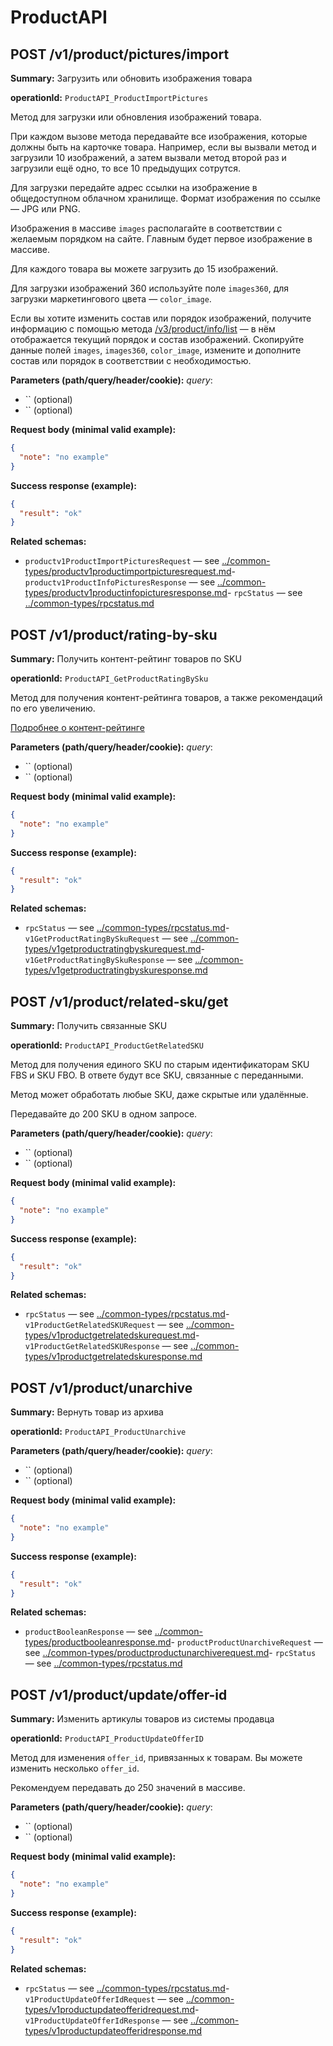 # ProductAPI

## POST /v1/product/pictures/import

**Summary:** Загрузить или обновить изображения товара

**operationId:** `ProductAPI_ProductImportPictures`

Метод для загрузки или обновления изображений товара.

При каждом вызове метода передавайте все изображения, которые должны быть на карточке товара. Например, если вы вызвали метод и загрузили 10 изображений, а затем вызвали метод второй раз и загрузили ещё одно,
то все 10 предыдущих сотрутся.

Для загрузки передайте адрес ссылки на изображение в общедоступном облачном хранилище.
Формат изображения по ссылке — JPG или PNG.

Изображения в массиве `images` располагайте в соответствии с желаемым порядком на сайте. Главным будет
первое изображение в массиве.

Для каждого товара вы можете загрузить до 15 изображений.

Для загрузки изображений 360 используйте поле `images360`, для загрузки маркетингового цвета — `color_image`.

Если вы хотите изменить состав или порядок изображений, получите информацию с помощью метода
[/v3/product/info/list](#operation/ProductAPI_GetProductInfoList) — в нём отображается текущий порядок и
состав изображений. Скопируйте данные полей `images`, `images360`, `color_image`, измените и дополните состав или
порядок в соответствии с необходимостью.

**Parameters (path/query/header/cookie):**
_query_:
- `` (optional)
- `` (optional)

**Request body (minimal valid example):**
```json
{
  "note": "no example"
}
```

**Success response (example):**
```json
{
  "result": "ok"
}
```

**Related schemas:**
- `productv1ProductImportPicturesRequest` — see [../common-types/productv1productimportpicturesrequest.md](../common-types/productv1productimportpicturesrequest.md)- `productv1ProductInfoPicturesResponse` — see [../common-types/productv1productinfopicturesresponse.md](../common-types/productv1productinfopicturesresponse.md)- `rpcStatus` — see [../common-types/rpcstatus.md](../common-types/rpcstatus.md)
## POST /v1/product/rating-by-sku

**Summary:** Получить контент-рейтинг товаров по SKU

**operationId:** `ProductAPI_GetProductRatingBySku`

Метод для получения контент-рейтинга товаров, а также рекомендаций по его увеличению.

[Подробнее о контент-рейтинге](https://seller-edu.ozon.ru/docs/work-with-goods/content-rating.html)

**Parameters (path/query/header/cookie):**
_query_:
- `` (optional)
- `` (optional)

**Request body (minimal valid example):**
```json
{
  "note": "no example"
}
```

**Success response (example):**
```json
{
  "result": "ok"
}
```

**Related schemas:**
- `rpcStatus` — see [../common-types/rpcstatus.md](../common-types/rpcstatus.md)- `v1GetProductRatingBySkuRequest` — see [../common-types/v1getproductratingbyskurequest.md](../common-types/v1getproductratingbyskurequest.md)- `v1GetProductRatingBySkuResponse` — see [../common-types/v1getproductratingbyskuresponse.md](../common-types/v1getproductratingbyskuresponse.md)
## POST /v1/product/related-sku/get

**Summary:** Получить связанные SKU

**operationId:** `ProductAPI_ProductGetRelatedSKU`

Метод для получения единого SKU по старым идентификаторам SKU FBS и SKU FBO. 
В ответе будут все SKU, связанные с переданными.

Метод может обработать любые SKU, даже скрытые или удалённые.

Передавайте до 200 SKU в одном запросе.

**Parameters (path/query/header/cookie):**
_query_:
- `` (optional)
- `` (optional)

**Request body (minimal valid example):**
```json
{
  "note": "no example"
}
```

**Success response (example):**
```json
{
  "result": "ok"
}
```

**Related schemas:**
- `rpcStatus` — see [../common-types/rpcstatus.md](../common-types/rpcstatus.md)- `v1ProductGetRelatedSKURequest` — see [../common-types/v1productgetrelatedskurequest.md](../common-types/v1productgetrelatedskurequest.md)- `v1ProductGetRelatedSKUResponse` — see [../common-types/v1productgetrelatedskuresponse.md](../common-types/v1productgetrelatedskuresponse.md)
## POST /v1/product/unarchive

**Summary:** Вернуть товар из архива

**operationId:** `ProductAPI_ProductUnarchive`

**Parameters (path/query/header/cookie):**
_query_:
- `` (optional)
- `` (optional)

**Request body (minimal valid example):**
```json
{
  "note": "no example"
}
```

**Success response (example):**
```json
{
  "result": "ok"
}
```

**Related schemas:**
- `productBooleanResponse` — see [../common-types/productbooleanresponse.md](../common-types/productbooleanresponse.md)- `productProductUnarchiveRequest` — see [../common-types/productproductunarchiverequest.md](../common-types/productproductunarchiverequest.md)- `rpcStatus` — see [../common-types/rpcstatus.md](../common-types/rpcstatus.md)
## POST /v1/product/update/offer-id

**Summary:** Изменить артикулы товаров из системы продавца

**operationId:** `ProductAPI_ProductUpdateOfferID`

Метод для изменения `offer_id`, привязанных к товарам. Вы можете изменить несколько `offer_id`.

Рекомендуем передавать до 250 значений в массиве.

**Parameters (path/query/header/cookie):**
_query_:
- `` (optional)
- `` (optional)

**Request body (minimal valid example):**
```json
{
  "note": "no example"
}
```

**Success response (example):**
```json
{
  "result": "ok"
}
```

**Related schemas:**
- `rpcStatus` — see [../common-types/rpcstatus.md](../common-types/rpcstatus.md)- `v1ProductUpdateOfferIdRequest` — see [../common-types/v1productupdateofferidrequest.md](../common-types/v1productupdateofferidrequest.md)- `v1ProductUpdateOfferIdResponse` — see [../common-types/v1productupdateofferidresponse.md](../common-types/v1productupdateofferidresponse.md)
